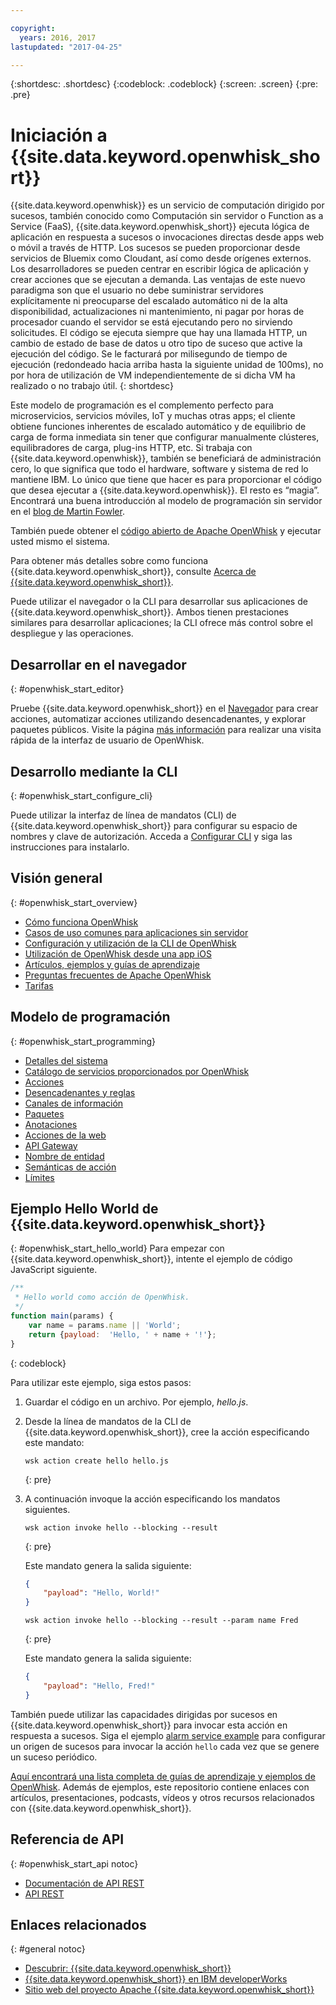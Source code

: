 ```yaml
---

copyright:
  years: 2016, 2017
lastupdated: "2017-04-25"

---
```


{:shortdesc: .shortdesc}
{:codeblock: .codeblock}
{:screen: .screen}
{:pre: .pre}

# Iniciación a {{site.data.keyword.openwhisk_short}}


{{site.data.keyword.openwhisk}} es un servicio de computación dirigido por sucesos, también conocido como Computación sin servidor o Function as a Service (FaaS), {{site.data.keyword.openwhisk_short}} ejecuta lógica de aplicación en respuesta a sucesos o invocaciones directas desde apps web o móvil a través de HTTP. Los sucesos se pueden
proporcionar desde servicios de Bluemix como Cloudant, así como desde orígenes externos. Los desarrolladores se pueden centrar en escribir
lógica de aplicación y crear acciones que se ejecutan a demanda.
Las ventajas de este nuevo paradigma son que el usuario no debe suministrar servidores explícitamente ni preocuparse del escalado automático ni de la alta disponibilidad, actualizaciones ni mantenimiento, ni pagar por horas de procesador cuando el servidor se está ejecutando pero no sirviendo solicitudes.
El código se ejecuta siempre que hay una llamada HTTP, un cambio de estado de base de datos u otro tipo de suceso que active la ejecución del código.
Se le facturará por milisegundo de tiempo de ejecución (redondeado hacia arriba hasta la siguiente unidad de 100ms), no por hora de utilización de VM independientemente de si dicha VM ha realizado o no trabajo útil.
{: shortdesc}

Este modelo de programación es el complemento perfecto para microservicios, servicios móviles, IoT y muchas otras apps; el cliente obtiene funciones inherentes de escalado automático y de equilibrio de carga de forma inmediata sin tener que configurar manualmente clústeres, equilibradores de carga, plug-ins HTTP, etc. Si trabaja con {{site.data.keyword.openwhisk}}, también se beneficiará de administración cero, lo que significa que todo el hardware, software y sistema de red lo mantiene IBM. Lo único que tiene que hacer es para proporcionar el código que desea ejecutar a {{site.data.keyword.openwhisk}}. El resto es “magia”. Encontrará una buena introducción al modelo de programación sin servidor en el [blog de Martin Fowler](https://martinfowler.com/articles/serverless.html).

También puede obtener el [código abierto de Apache OpenWhisk](https://github.com/openwhisk/openwhisk) y ejecutar usted mismo el sistema.

Para obtener más detalles sobre como funciona {{site.data.keyword.openwhisk_short}}, consulte [Acerca de {{site.data.keyword.openwhisk_short}}](./openwhisk_about.html).

Puede utilizar el navegador o la CLI para desarrollar sus aplicaciones de {{site.data.keyword.openwhisk_short}}.
Ambos tienen prestaciones similares para desarrollar aplicaciones; la CLI ofrece más control sobre el despliegue y las operaciones.

## Desarrollar en el navegador
{: #openwhisk_start_editor}

Pruebe {{site.data.keyword.openwhisk_short}} en el [Navegador](https://console.{DomainName}/openwhisk/editor) para crear acciones, automatizar acciones utilizando desencadenantes, y explorar paquetes públicos. 
Visite la página [más información](https://console.{DomainName}/openwhisk/learn) para realizar una visita rápida de la interfaz de usuario de OpenWhisk.

## Desarrollo mediante la CLI
{: #openwhisk_start_configure_cli}

Puede utilizar la interfaz de línea de mandatos (CLI) de {{site.data.keyword.openwhisk_short}} para configurar su espacio de nombres y clave de autorización.
Acceda a [Configurar CLI](https://console.{DomainName}/openwhisk/cli) y
siga las instrucciones para instalarlo.

## Visión general
{: #openwhisk_start_overview}
- [Cómo funciona OpenWhisk](./openwhisk_about.html)
- [Casos de uso comunes para aplicaciones sin servidor](./openwhisk_use_cases.html)
- [Configuración y utilización de la CLI de OpenWhisk](./openwhisk_cli.html)
- [Utilización de OpenWhisk desde una app iOS](./openwhisk_mobile_sdk.html)
- [Artículos, ejemplos y guías de aprendizaje](https://github.com/openwhisk/openwhisk-external-resources)
- [Preguntas frecuentes de Apache OpenWhisk](http://openwhisk.org/faq)
- [Tarifas](https://console.ng.bluemix.net/openwhisk/learn/pricing)

## Modelo de programación
{: #openwhisk_start_programming}
- [Detalles del sistema](./openwhisk_reference.html)
- [Catálogo de servicios proporcionados por OpenWhisk](./openwhisk_catalog.html)
- [Acciones](./openwhisk_actions.html)
- [Desencadenantes y reglas](./openwhisk_triggers_rules.html)
- [Canales de información](./openwhisk_feeds.html)
- [Paquetes](./openwhisk_packages.html)
- [Anotaciones](./openwhisk_annotations.html)
- [Acciones de la web](./openwhisk_webactions.html)
- [API Gateway](./openwhisk_apigateway.html)
- [Nombre de entidad](./openwhisk_reference.html#openwhisk_entities)
- [Semánticas de acción](./openwhisk_reference.html#openwhisk_semantics)
- [Límites](./openwhisk_reference.html#openwhisk_syslimits)

## Ejemplo Hello World de {{site.data.keyword.openwhisk_short}}
{: #openwhisk_start_hello_world}
Para empezar con {{site.data.keyword.openwhisk_short}}, intente el ejemplo de código JavaScript siguiente.

```javascript
/**
 * Hello world como acción de OpenWhisk.
 */
function main(params) {
    var name = params.name || 'World';
    return {payload:  'Hello, ' + name + '!'};
}
```
{: codeblock}

Para utilizar este ejemplo, siga estos pasos:

1. Guardar el código en un archivo. Por ejemplo, *hello.js*.

2. Desde la línea de mandatos de la CLI de {{site.data.keyword.openwhisk_short}}, cree la acción especificando este mandato:

    ```
    wsk action create hello hello.js
    ```
    {: pre}

3. A continuación invoque la acción especificando los mandatos siguientes.

    ```
    wsk action invoke hello --blocking --result
    ```
    {: pre}  

    Este mandato genera la salida siguiente:

    ```json
    {
        "payload": "Hello, World!"
    }
    ```
    
    ```
    wsk action invoke hello --blocking --result --param name Fred
    ```
    {: pre}  

    Este mandato genera la salida siguiente:

    ```json
    {
        "payload": "Hello, Fred!"
    }
    ```

También puede utilizar las capacidades dirigidas por sucesos en {{site.data.keyword.openwhisk_short}} para invocar
esta acción en respuesta a sucesos. Siga el ejemplo
[alarm service example](./openwhisk_packages.html#openwhisk_packages_trigger) para configurar un origen de sucesos para
invocar la acción `hello` cada vez que se genere un suceso periódico.

[Aquí encontrará una lista completa de guías de aprendizaje y ejemplos de OpenWhisk](https://github.com/openwhisk/openwhisk-external-resources#sample-applications). Además de ejemplos, este repositorio contiene enlaces con artículos, presentaciones, podcasts, vídeos y otros recursos relacionados con {{site.data.keyword.openwhisk_short}}.

## Referencia de API
{: #openwhisk_start_api notoc}
* [Documentación de API REST](./openwhisk_reference.html#openwhisk_ref_restapi)
* [API REST](https://console.{DomainName}/apidocs/98)

## Enlaces relacionados
{: #general notoc}
* [Descubrir: {{site.data.keyword.openwhisk_short}}](http://www.ibm.com/cloud-computing/bluemix/openwhisk/)
* [{{site.data.keyword.openwhisk_short}} en IBM developerWorks](https://developer.ibm.com/openwhisk/)
* [Sitio web del proyecto Apache {{site.data.keyword.openwhisk_short}}](http://openwhisk.org)
